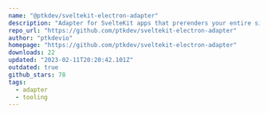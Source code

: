 ```yaml
---
name: "@ptkdev/sveltekit-electron-adapter"
description: "Adapter for SvelteKit apps that prerenders your entire site as a collection of static files for use with Electron"
repo_url: "https://github.com/ptkdev/sveltekit-electron-adapter"
author: "ptkdevio"
homepage: "https://github.com/ptkdev/sveltekit-electron-adapter"
downloads: 22
updated: "2023-02-11T20:20:42.101Z"
outdated: true
github_stars: 78
tags: 
  - adapter
  - tooling
---
```

